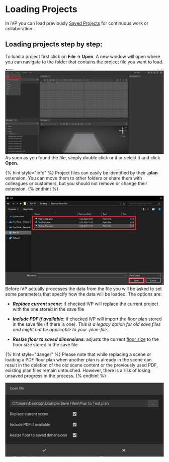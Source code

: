 # Loading Projects

In iVP you can load previously [Saved Projects](saving-projects.md) for continuous work or collaboration. 

## Loading projects step by step:

To load a project first click on **File -> Open**. A new window will open where you can navigate to the folder that contains the project file you want to load.

![](../../../.gitbook/assets/open_file_menu.jpg)
As soon as you found the file, simply double click or it or select it and click **Open**.

{% hint style="info" %}
Project files can easily be identified by their **.plan** extension. You can move them to other folders or share them with colleagues or customers, but you should not remove or change their extension.
{% endhint %}

![](../../../.gitbook/assets/open_file_dialogue.jpg)
Before iVP actually processes the data from the file you will be asked to set some parameters that specify how the data will be loaded. The options are:

* _**Replace current scene**_**:** if checked iVP will replace the current project with the one stored in the save file

* _**Include PDF if available**_**:** if checked iVP will import the [floor plan](../user-interface/the-floor-plan.md) stored in the save file (if there is one). _This is a legacy option for old save files and might not be applicable to your .plan-file._

* _**Resize floor to saved dimensions:**_ adjusts the current [floor size](../user-interface/the-floor-plan.md#floor-plan-size) to the floor size stored in the save file

{% hint style="danger" %}
Please note that while replacing a scene or loading a PDF floor plan when another plan is already in the scene can result in the deletion of the old scene content or the previously used PDF, existing plan files remain untouched. However, there is a risk of losing unsaved progress in the process.
{% endhint %}

![](../../../.gitbook/assets/open_file_options.jpg)